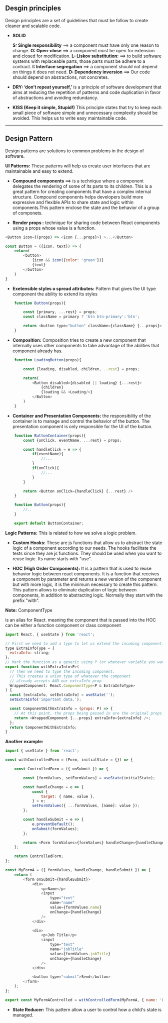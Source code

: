 ## Desgin principles 

Design principles are a set of guidelines that must be follow to create cleaner and scalable code.

* **SOLID**

	**S: Single responsibility** ==> a component must have only one reason to change.
	**O: Open-close** ==> a component must be open for extension and closed for modification.
	**L: Liskov substitution:** ==> to build software systems with replaceable parts, those parts must be adhere to a contract.
	**I: Interface segregation** ==> a component should not depend on things it does not need.
	**D: Dependency inversion** ==> Our code should depend on abstractions, not concretes.

* **DRY: ‘don’t repeat yourself,’** is a principle of software development that aims at reducing the repetition of patterns and code duplication in favor of abstractions and avoiding redundancy.

* **KISS (Keep it simple, Stupid!)** This principle states that try to keep each small piece of software simple and unnecessary complexity should be avoided. This helps us to write easy maintainable code.

----

## Design Pattern

Design patterns are solutions to common problems in the design of software.

**UI Patterns:** These patterns will help us create user interfaces that are maintainable and easy to extend.

- **Compound components** ==> is a technique where a component delegates the rendering of some of its parts to its children. This is a great pattern for creating components that have a complex internal structure.
Compound components helps developers build more expressive and flexible APIs to share state and logic within components.This pattern enclose the state and the behavior of a group of componets.

- **Render props :** technique for sharing code between React components using a props whose value is a function.

```js
<Button icon={(props) => <Icon {...props}>} >...</Button>

const Button = ({icon, text}) => {
    return(
        <button>
            {icon && icon({color: 'green'})}
            {text}
        </button>
    )
}
```

- **Exetensible styles o spread attributes:** Pattern that gives the UI type component the ability to extend its styles

```js
    function Button(props){

        const {primary, ...rest} = props;
        const className = primary ? 'btn btn-primary':'btn';

        return <button type="button" className={className} {...props}>
    }
```
- **Composition:** Composition tries to create a new component that internally uses other components to take advantage of the abilities that component already has.

```js
    function LoadingButton(props){

        const {loading, disabled, children, ..rest} = props;

        return(
            <Button disabled={disabled || loading} {...rest}>
                {children}
                {loading && <Loading/>}
            </Button>
        )
    }
```
- **Container and Presentation Components:** the responsibility of the container is to manage and control the behavior of the button. The presentation component is only responsible for the UI of the button.

```js
    function ButtonContainer(props){
        const {onClick, eventName, ...rest} = props;

        const handleClick = e => {
            if(eventName){
                //...
            }
            if(onClick){
                //...
            }
        }

        return <Button onClick={handleClick} {...rest} />
    }

    function Button(props){
        //..
    }

    export default ButtonContainer;
```

**Logic Patterns:** This is related to how we solve a logic problem. 

- **Custom Hooks:** These are js functions that allow us to abstract the state logic of a component according to our needs. The hooks facilitate the tests since they are js functions. They should be used when you want to reuse logic. Its name starts with "use".

- **HOC (High Order Components):** It is a pattern that is used to reuse behavior logic between react components. It is a function that receives a component by parameter and returns a new version of the component but with more logic, it is the minimum necessary to create this pattern. This pattern allows to eliminate duplication of logic between components, in addition to abstracting logic. Normally they start with the prefix "with".

**Note:**
ComponentType<P> is an alias for React. meaning the component that is passed into the HOC can be either a function component or class component

```js
import React, { useState } from 'react';

// First we need to add a type to let us extend the incoming component.
type ExtraInfoType = {
  extraInfo: string;
};
// Mark the function as a generic using P (or whatever variable you want)
export function withExtraInfo<P>(
  // Then we need to type the incoming component.
  // This creates a union type of whatever the component
  // already accepts AND our extraInfo prop
  WrappedComponent: React.ComponentType<P & ExtraInfoType>
) {
  const [extraInfo, setExtraInfo] = useState('');
  setExtraInfo('important data.');

  const ComponentWithExtraInfo = (props: P) => {
    // At this point, the props being passed in are the original props the component expects.
    return <WrappedComponent {...props} extraInfo={extraInfo} />;
  };
  return ComponentWithExtraInfo;
}
```

**Another example:**

```js
import { useState } from 'react';

const withControlledForm = (Form, initialState = {}) => {

    const ControlledForm = ({ onSubmit }) => {

        const [formValues, setFormValues] = useState(initialState);

        const handleChange = e => {
            const {
                target: { name, value },
            } = e;
            setFormValues({ ...formValues, [name]: value });
        };

        const handleSubmit = e => {
            e.preventDefault();
            onSubmit(formValues);
        };

        return <Form formValues={formValues} handleChange={handleChange} handleSubmit={handleSubmit} />;
    };

    return ControlledForm;
};

const MyFormA = ({ formValues, handleChange, handleSubmit }) => {
    return (
        <form onSubmit={handleSubmit}>
            <div>
                <p>Name</p>
                <input
                    type="text"
                    name="name"
                    value={formValues.name}
                    onChange={handleChange}
                />
            </div>

            <div>
                <p>Job Title</p>
                <input
                    type="text"
                    name="jobTitle"
                    value={formValues.jobTitle}
                    onChange={handleChange}
                />
            </div>

            <button type="submit">Send</button>
        </form>
    );
};

export const MyFormAControlled = withControlledForm(MyFormA, { name: 'Lexfer Ram', jobTitle: 'Developer' });
```

- **State Reducer:** This pattern allow a user to control how a child's state is managed.
